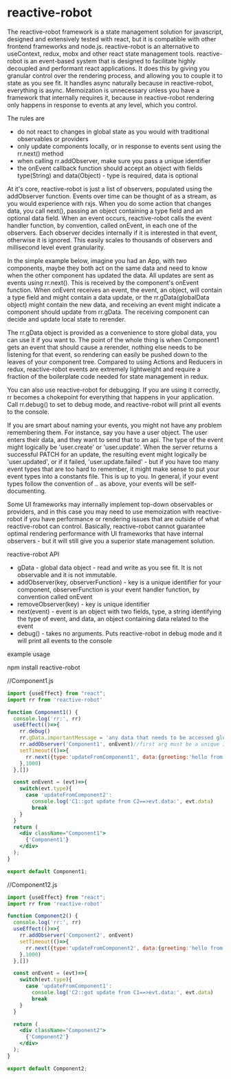 # reactive-robot

The reactive-robot framework is a state management solution for javascript, designed and extensively tested with react,
but it is compatible with other frontend frameworks and node.js. reactive-robot is an alternative
to useContext, redux, mobx and other react state management tools. reactive-robot is an event-based system that is designed
to facilitate highly decoupled and performant react applications. It does this by giving you granular control over the 
rendering process, and allowing you to couple it to state as you see fit. It handles async naturally because in 
reactive-robot, everything is async. Memoization is unnecessary unless you have a framework that internally requires it,
because in reactive-robot rendering only happens in response to events at any level, which you control. 

The rules are
- do not react to changes in global state as you would with traditional observables or providers
- only update components locally, or in response to events sent using the rr.next() method
- when calling rr.addObserver, make sure you pass a unique identifier
- the onEvent callback function should accept an object with fields type(String) and data(Object) - type is required, data is optional

At it's core, reactive-robot is just a list of observers, populated using the addObserver function. Events over time can
be thought of as a stream, as you would experience with rxjs. When you do some action that changes data, you call next(), 
passing an object containing a type field and an optional data field. When an event occurs,
reactive-robot calls the event handler function, by convention, called onEvent, in each one of the observers. Each observer
decides internally if it is interested in that event, otherwise it is ignored. This easily scales to thousands of observers
and millisecond level event granularity.

In the simple example below, imagine you had an App, with two components, maybe they both act on the same data and need to 
know when the other component has updated the data. All updates are sent as events using rr.next(). This is received by 
the component's onEvent function. When onEvent receives an event, the event, an object, will contain a type field and 
might contain a data update, or the rr.gData(globalData object) might contain the new data, and receiving an event might 
indicate a component should update from rr.gData. The receiving component can decide and update local state to rerender. 

The rr.gData object is provided as a convenience to store global data, you can use it if you want to. The point of the 
whole thing is when Component1 gets an event that should cause a rerender, nothing else needs to be listening for that 
event, so rendering can easily be pushed down to the leaves of your component tree. Compared to using Actions and 
Reducers in redux, reactive-robot events are extremely lightweight and require a fraction of the boilerplate code needed 
for state management in redux.

You can also use reactive-robot for debugging. If you are using it correctly, rr becomes a chokepoint for everything
that happens in your application. Call rr.debug() to set to debug mode, and reactive-robot will print all events to 
the console.

If you are smart about naming your events, you might not have any problem remembering them. For instance, say you have 
a user object. The user enters their data, and they want to send that to an api. The type of the event might logically be
'user.create' or 'user.update'. When the server returns a successful PATCH for an update, the resulting event might logically
be 'user.updated', or if it failed, 'user.update.failed' - but if you have too many event types that are too hard to remember, 
it might make sense to put your event types into a constants file. This is up to you. In general, if your event types
follow the convention of <thing>.<action>.<result> as above, your events will be self-documenting.

Some UI frameworks may internally implement top-down observables or providers, and in this case you may need to
use memoization with reactive-robot if you have performance or rendering issues that are outside of what reactive-robot 
can control. Basically, reactive-robot cannot guarantee optimal rendering performance with UI frameworks that have 
internal observers - but it will still give you a superior state management solution.

reactive-robot API

- gData - global data object - read and write as you see fit. It is not observable and it is not immutable.
- addObserver(key, observerFunction) - key is a unique identifier for your component, observerFunction is your event handler function, by convention called onEvent
- removeObserver(key) - key is unique identifier
- next(event) - event is an object with two fields, type, a string identifying the type of event, and data, an object containing data related to the event
- debug() - takes no arguments. Puts reactive-robot in debug mode and it will print all events to the console


example usage

npm install reactive-robot

//Component1.js

```jsx
import {useEffect} from "react";
import rr from 'reactive-robot'

function Component1() {
  console.log('rr:', rr)
  useEffect(()=>{
    rr.debug()
    rr.gData.importantMessage = 'any data that needs to be accessed globally can be stored here'
    rr.addObserver('Component1', onEvent)//first arg must be a unique identifier!
    setTimeout(()=>{
      rr.next({type:'updateFromComponent1', data:{greeting:'hello from Component1'}})
    },1000)
  },[])

  const onEvent = (evt)=>{
    switch(evt.type){
      case 'updateFromComponent2':
        console.log('C1::got update from C2==>evt.data:', evt.data)
        break
    }
  }
  return (
    <div className="Component1">
      {'Component1'}
    </div>
  );
}

export default Component1;

```

//Component12.js
```jsx
import {useEffect} from "react";
import rr from 'reactive-robot'

function Component2() {
  console.log('rr:', rr)
  useEffect(()=>{
    rr.addObserver('Component2', onEvent)
    setTimeout(()=>{
      rr.next({type:'updateFromComponent2', data:{greeting:'hello from Component2'}})
    },1000)
  },[])

  const onEvent = (evt)=>{
    switch(evt.type){
      case 'updateFromComponent1':
        console.log('C2::got update from C1==>evt.data:', evt.data)
        break
    }
  }

  return (
    <div className="Component2">
      {'Component2'}
    </div>
  );
}

export default Component2;

```
